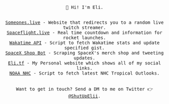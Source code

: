 <p align="center">
  <br><br>
  <samp>
    👋 Hi! I'm Eli.
    <br>
    <br>
    <br>
    <a href="https://someones.live">Someones.live</a> - Website that redirects you to a random live twitch streamer.
    <br>
    <a href="https://spaceflight.live">Spaceflight.live</a> - Real time countdown and information for rocket launches.
    <br>
    <a href="https://github.com/hox/wakatime-api">Wakatime API</a> - Script to fetch Wakatime stats and update specified gist.
    <br>
    <a href="https://twitter.com/SpaceXShopBot">SpaceX Shop Bot</a> - Scraping SpaceX's merch shop and tweeting updates.
    <br>
    <a href="https://eli.tf">Eli.tf</a> - My Personal website which shows all of my social links.
    <br>
    <a href="https://github.com/hox/noaa-nhc">NOAA NHC</a> - Script to fetch latest NHC Tropical Outlooks.
    <br>
    <br>
    <br>
    Want to get in touch? Send a DM to me on Twitter 👉 <a href="https://twitter.com/ShutUpElii">@ShutUpElii</a>.
  </samp>
</p>
